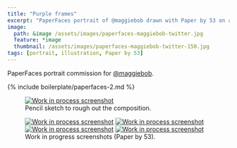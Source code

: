 ```yaml
---
title: "Purple frames"
excerpt: "PaperFaces portrait of @maggiebob drawn with Paper by 53 on an iPad."
image: 
  path: &image /assets/images/paperfaces-maggiebob-twitter.jpg 
  feature: *image
  thumbnail: /assets/images/paperfaces-maggiebob-twitter-150.jpg
tags: [portrait, illustration, Paper by 53]
---
```


PaperFaces portrait commission for [@maggiebob](http://twitter.com/maggiebob).

{% include boilerplate/paperfaces-2.md %}

<figure>
	<a href="/assets/images/paperfaces-maggiebob-process-1-lg.jpg"><img src="/assets/images/paperfaces-maggiebob-process-1-750.jpg" alt="Work in process screenshot"></a>
	<figcaption>Pencil sketch to rough out the composition.</figcaption>
</figure>

<figure class="half">
	<a href="/assets/images/paperfaces-maggiebob-process-2-lg.jpg"><img src="/assets/images/paperfaces-maggiebob-process-2-600.jpg" alt="Work in process screenshot"></a>
	<a href="/assets/images/paperfaces-maggiebob-process-3-lg.jpg"><img src="/assets/images/paperfaces-maggiebob-process-3-600.jpg" alt="Work in process screenshot"></a>
	<a href="/assets/images/paperfaces-maggiebob-process-4-lg.jpg"><img src="/assets/images/paperfaces-maggiebob-process-4-600.jpg" alt="Work in process screenshot"></a>
	<a href="/assets/images/paperfaces-maggiebob-process-5-lg.jpg"><img src="/assets/images/paperfaces-maggiebob-process-5-600.jpg" alt="Work in process screenshot"></a>
	<figcaption>Work in progress screenshots (Paper by 53).</figcaption>
</figure>
